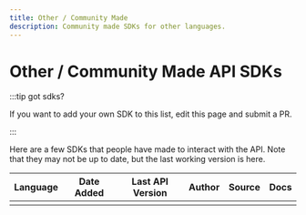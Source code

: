 ```yaml
---
title: Other / Community Made
description: Community made SDKs for other languages.
---
```


# Other / Community Made API SDKs

:::tip got sdks?

If you want to add your own SDK to this list, edit this page and submit a PR.

:::

Here are a few SDKs that people have made to interact with the API. Note that they may not be up to date, but the last working version is here.

|Language|Date Added|Last API Version|Author|Source|Docs|
|--|--|--|--|--|--|
|||||||
